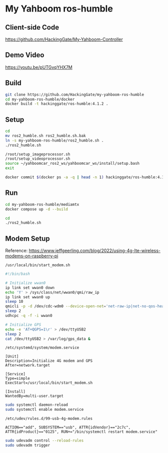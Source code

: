 # My Yahboom ros-humble

## Client-side Code

https://github.com/HackingGate/My-Yahboom-Controller

## Demo Video

https://youtu.be/pUTGvqYHX7M

## Build

```sh
git clone https://github.com/HackingGate/my-yahboom-ros-humble
cd my-yahboom-ros-humble/docker
docker build -t hackinggate/ros-humble:4.1.2 .
```

## Setup

```sh
cd
mv ros2_humble.sh ros2_humble.sh.bak
ln -s my-yahboom-ros-humble/ros2_humble.sh .
./ros2_humble.sh

/root/setup_imageprocessor.sh
/root/setup_videoprocessor.sh
source ~/yahboomcar_ros2_ws/yahboomcar_ws/install/setup.bash
exit

docker commit $(docker ps -a -q | head -n 1) hackinggate/ros-humble:4.1.2
```

## Run

```sh
cd my-yahboom-ros-humble/mediamtx
docker compose up -d --build

cd
./ros2_humble.sh
```

## Modem Setup

Reference: https://www.jeffgeerling.com/blog/2022/using-4g-lte-wireless-modems-on-raspberry-pi

`/usr/local/bin/start_modem.sh`

```sh
#!/bin/bash

# Initialize wwan0
ip link set wwan0 down
echo 'Y' > /sys/class/net/wwan0/qmi/raw_ip
ip link set wwan0 up
sleep 10
qmicli -p -d /dev/cdc-wdm0 --device-open-net='net-raw-ip|net-no-qos-header' --wds-start-network="apn='YOUR_APN',ip-type=4" --client-no-release-cid
sleep 2
udhcpc -q -f -i wwan0

# Initialize GPS
echo -e 'AT+QGPS=1\r' > /dev/ttyUSB2
sleep 2
cat /dev/ttyUSB2 > /var/log/gps_data &
```

`/etc/systemd/system/modem.service`

```service
[Unit]
Description=Initialize 4G modem and GPS
After=network.target

[Service]
Type=simple
ExecStart=/usr/local/bin/start_modem.sh

[Install]
WantedBy=multi-user.target
```

```sh
sudo systemctl daemon-reload
sudo systemctl enable modem.service
```

`/etc/udev/rules.d/99-usb-4g-modem.rules`

```rules
ACTION=="add", SUBSYSTEM=="usb", ATTR{idVendor}=="2c7c", ATTR{idProduct}=="0125", RUN+="/bin/systemctl restart modem.service"
```

```sh
sudo udevadm control --reload-rules
sudo udevadm trigger
```
